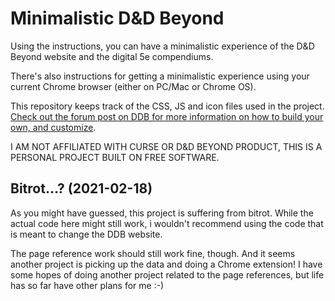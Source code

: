 # Minimalistic D&D Beyond
Using the instructions, you can have a minimalistic experience of the D&amp;D Beyond website and the digital 5e compendiums.

There's also instructions for getting a minimalistic experience using your current Chrome browser (either on PC/Mac or Chrome OS).

This repository keeps track of the CSS, JS and icon files used in the project. [Check out the forum post on DDB for more information on how to build your own, and customize](https://www.dndbeyond.com/forums/d-d-beyond-general/general-discussion/33813-taking-advantage-of-chrome-for-ddb-alternate-title).

I AM NOT AFFILIATED WITH CURSE OR D&amp;D BEYOND PRODUCT, THIS IS A PERSONAL PROJECT BUILT ON FREE SOFTWARE.

## Bitrot...? (2021-02-18)
As you might have guessed, this project is suffering from bitrot. While the actual code here might still work, i wouldn't recommend using the code that is meant to change the DDB website.

The page reference work should still work fine, though. And it seems another project is picking up the data and doing a Chrome extension!
I have some hopes of doing another project related to the page references, but life has so far have other plans for me :-)
